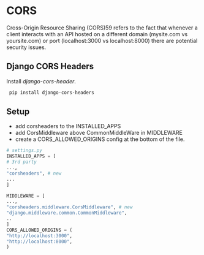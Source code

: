 # CORS

Cross-Origin Resource Sharing (CORS)59 refers to the fact that whenever a client interacts with
an API hosted on a different domain (mysite.com vs yoursite.com) or port (localhost:3000 vs
localhost:8000) there are potential security issues.

## Django CORS Headers

Install *django-cors-header*.

```bash
 pip install django-cors-headers
```

## Setup

* add corsheaders to the INSTALLED_APPS
* add CorsMiddleware above CommonMiddleWare in MIDDLEWARE
* create a CORS_ALLOWED_ORIGINS config at the bottom of the file.

```python
# settings.py
INSTALLED_APPS = [
# 3rd party
...,
"corsheaders", # new
...
]

MIDDLEWARE = [
...,
"corsheaders.middleware.CorsMiddleware", # new
"django.middleware.common.CommonMiddleware",
..
]
CORS_ALLOWED_ORIGINS = (
"http://localhost:3000",
"http://localhost:8000",
)
```
